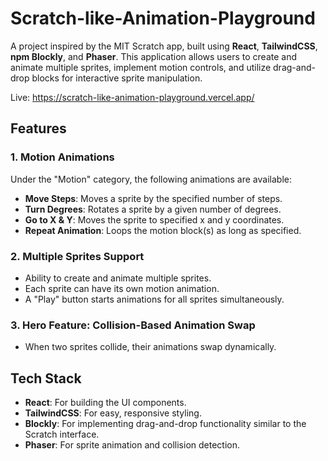 ﻿# Scratch-like-Animation-Playground
A project inspired by the MIT Scratch app, built using **React**, **TailwindCSS**, **npm Blockly**, and **Phaser**. This application allows users to create and animate multiple sprites, implement motion controls, and utilize drag-and-drop blocks for interactive sprite manipulation.

Live: https://scratch-like-animation-playground.vercel.app/

## Features

### 1. Motion Animations

Under the "Motion" category, the following animations are available:

- **Move Steps**: Moves a sprite by the specified number of steps.
- **Turn Degrees**: Rotates a sprite by a given number of degrees.
- **Go to X & Y**: Moves the sprite to specified x and y coordinates.
- **Repeat Animation**: Loops the motion block(s) as long as specified.

### 2. Multiple Sprites Support

- Ability to create and animate multiple sprites.
- Each sprite can have its own motion animation.
- A "Play" button starts animations for all sprites simultaneously.

### 3. Hero Feature: Collision-Based Animation Swap

- When two sprites collide, their animations swap dynamically.

## Tech Stack

- **React**: For building the UI components.
- **TailwindCSS**: For easy, responsive styling.
- **Blockly**: For implementing drag-and-drop functionality similar to the Scratch interface.
- **Phaser**: For sprite animation and collision detection.

